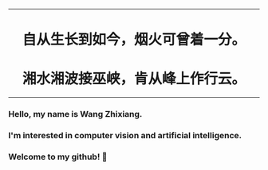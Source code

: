 --------------
<p align="center">
  <h1 align="center">自从生长到如今，烟火可曾着一分。
  </h1>
 <h1 align="center">
      湘水湘波接巫峡，肯从峰上作行云。
  </h1>
<p float="center">
</p>

----------------
### Hello, my name is Wang Zhixiang. 

### I'm interested in computer vision and artificial intelligence. 

### Welcome to my github! 👋

<!--
**homeofzhixiang/homeofzhixiang** is a ✨ _special_ ✨ repository because its `README.md` (this file) appears on your GitHub profile.

Here are some ideas to get you started:

- 🔭 I’m currently working on ...
- 🌱 I’m currently learning ...
- 👯 I’m looking to collaborate on ...
- 🤔 I’m looking for help with ...
- 💬 Ask me about ...
- 📫 How to reach me: ...
- 😄 Pronouns: ...
- ⚡ Fun fact: ...
-->
